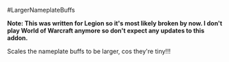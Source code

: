 #LargerNameplateBuffs

**Note:  This was written for Legion so it's most likely broken by now.  I don't play World of Warcraft anymore so don't expect any updates to this addon.**

Scales the nameplate buffs to be larger, cos they're tiny!!!
